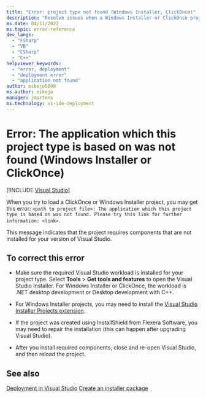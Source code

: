 ```yaml
---
title: "Error: project type not found (Windows Installer, ClickOnce)"
description: "Resolve issues when a Windows Installer or ClickOnce project can't be loaded and you see this error message: The application which this project type is based on was not found."
ms.date: 04/11/2022
ms.topic: error-reference
dev_langs:
  - "FSharp"
  - "VB"
  - "CSharp"
  - "C++"
helpviewer_keywords:
  - "error, deployment"
  - "deployment error"
  - "application not found"
author: mikejo5000
ms.author: mikejo
manager: jmartens
ms.technology: vs-ide-deployment
---
```

# Error: The application which this project type is based on was not found (Windows Installer or ClickOnce)

 [!INCLUDE [Visual Studio](~/includes/applies-to-version/vs-windows-only.md)]

When you try to load a ClickOnce or Windows Installer project, you may get this error: ```<path to project file>: The application which this project type is based on was not found. Please try this link for further information: <link>```.

This message indicates that the project requires components that are not installed for your version of Visual Studio.

## To correct this error

- Make sure the required Visual Studio workload is installed for your project type. Select **Tools** > **Get tools and features** to open the Visual Studio Installer. For Windows Installer or ClickOnce, the workload is .NET desktop development or Desktop development with C++.

- For Windows Installer projects, you may need to install the [Visual Studio Installer Projects extension](../deployment/installer-projects-net-core.md).

- If the project was created using InstallShield from Flexera Software, you may need to repair the installation (this can happen after upgrading Visual Studio).

- After you install required components, close and re-open Visual Studio, and then reload the project.

## See also

[Deployment in Visual Studio](../deployment/deploying-applications-services-and-components.md)
[Create an installer package](../deployment/deploying-applications-services-and-components.md#create-an-installer-package-windows-desktop)
